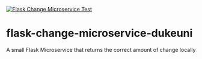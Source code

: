 [![Flask Change Microservice Test](https://github.com/iKwesi/flask-change-microservice-dukeuni/actions/workflows/main.yml/badge.svg)](https://github.com/iKwesi/flask-change-microservice-dukeuni/actions/workflows/main.yml)

# flask-change-microservice-dukeuni
A small Flask Microservice that returns the correct amount of change locally
